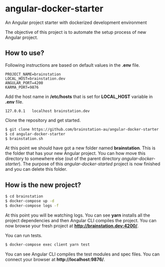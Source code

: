# angular-docker-starter
An Angular project starter with dockerized development environment

The objective of this project is to automate the setup process of new Angular project.

## How to use?

Following instructions are based on default values in the **.env** file.
```text
PROJECT_NAME=brainstation
LOCAL_HOST=brainstation.dev
ANGULAR_PORT=4200
KARMA_PORT=9876
```

Add the host name in **/etc/hosts** that is set for **LOCAL_HOST** variable in **.env** file.
```text
127.0.0.1	localhost brainstation.dev
```

Clone the repository and get started.
```bash
$ git clone https://github.com/brainstation-au/angular-docker-starter
$ cd angular-docker-starter
$ brainstation.sh
```

At this point we should have got a new folder named **brainstation**. This is the folder that has your new Angular
project. You can how move this directory to somewhere else (out of the parent directory *angular-docker-starter*).
The purpose of this *angular-docker-started* project is now finished and you can delete this folder.

## How is the new project?
```bash
$ cd brainstation
$ docker-compose up -d
$ docker-compose logs -f
```
At this point you will be watching logs. You can see **yarn** installs all the project dependencies and then Angular
CLI compiles the project. You can now browse your fresh project at **http://brainstation.dev:4200/**.

You can run tests.
```bash
$ docker-compose exec client yarn test
```
You can see Angular CLI compiles the test modules and spec files. You can connect your browser 
at **http://localhost:9876/**. 

